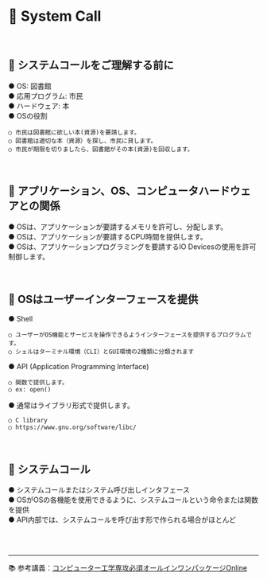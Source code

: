 # 🔑 System Call

<br>

## 📌 システムコールをご理解する前に

● OS: 図書館<br>
● 応用プログラム: 市民<br>
● ハードウェア: 本<br>
● OSの役割
```
○ 市民は図書館に欲しい本(資源)を要請します。
○ 図書館は適切な本（資源）を探し、市民に貸します。
○ 市民が期限を切りましたら、図書館がその本(資源)を回収します。
```

<br>

## 📌 アプリケーション、OS、コンピュータハードウェアとの関係

● OSは、アプリケーションが要請するメモリを許可し、分配します。<br>
● OSは、アプリケーションが要請するCPU時間を提供します。<br>
● OSは、アプリケーションプログラミングを要請するIO Devicesの使用を許可制御します。<br>

<br>

## 📌 OSはユーザーインターフェースを提供

● Shell
```
○ ユーザーがOS機能とサービスを操作できるようインターフェースを提供するプログラムです。
○ シェルはターミナル環境（CLI）とGUI環境の2種類に分類されます
```
● API (Application Programming Interface)
```
○ 関数で提供します。
○ ex: open()
```
● 通常はライブラリ形式で提供します。
```
○ C library
○ https://www.gnu.org/software/libc/
```

<br>

## 📌 システムコール

● システムコールまたはシステム呼び出しインタフェース<br>
● OSがOSの各機能を使用できるように、システムコールという命令または関数を提供<br>
● API内部では、システムコールを呼び出す形で作られる場合がほとんど<br>

<br>
<br>

---

📚 参考講義：[コンピューター工学専攻必須オールインワンパッケージOnline](https://fastcampus.co.kr/dev_online_cs)
